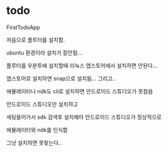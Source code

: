 # todo  

FirstTodoApp

처음으로 플루터를 설치함.

ubuntu 환경이라 설치가 잘안됨...

플루터를 우분투에 설치할때 리눅스 앱스토어에서 설치하면 안된다...

앱스토어로 설치하면 snap으로 설치됨...
그리고..

애뮬레이터나 ndk도 cli로 설치하면
안드로이드 스튜디오가 못참음

안드로이드 스튜디오만 설치하고

세팅들어가서 sdk 검색후 설치해야 안드로이드 스튜디오가 정상적으로

애뮬레이터와 ndk를 인식함

그냥 설치하면 못찾는다..

